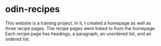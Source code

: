 # odin-recipes

This website is a training project. In it, I created a homepage as well as three recipe pages. The recipe pages were linked to from the homepage. Each recipe page has headings, a paragraph, an unordered list, and an ordered list.
